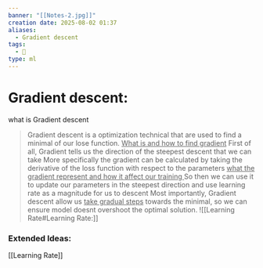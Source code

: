 ```yaml
---
banner: "[[Notes-2.jpg]]"
creation date: 2025-08-02 01:37
aliases:
  - Gradient descent
tags:
  - 🧠
type: ml
---
```

# Gradient descent:
what is Gradient descent
> Gradient descent is a optimization technical that are used to find a minimal of our lose function. 
<u>What is and how to find gradient</u>
> First of all, Gradient tells us the direction of the steepest descent that we can take
> More specifically the gradient can be calculated by taking the derivative of the loss function with respect to the parameters 
<u>what the gradient represent and how it affect our training </u>
> So then we can use it to update our parameters in the steepest direction and
> use learning rate as a magnitude for us to descent
> Most importantly, Gradient descent allow us <u>take gradual steps</u> towards the minimal, so we can ensure model doesnt overshoot the optimal solution.
> ![[Learning Rate#Learning Rate:]]



### Extended Ideas:
[[Learning Rate]]
